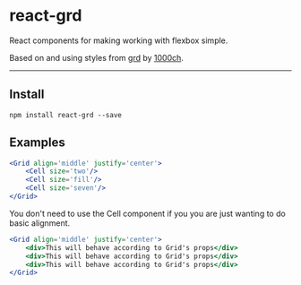 # react-grd


React components for making working with flexbox simple.

Based on and using styles from [grd](https://github.com/1000ch/grd) by [1000ch](https://github.com/1000ch).

----

## Install


```
npm install react-grd --save
```

## Examples

```jsx
<Grid align='middle' justify='center'>
    <Cell size='two'/>
    <Cell size='fill'/>
    <Cell size='seven'/>
</Grid>
```
You don't need to use the Cell component if you you are just wanting to do basic alignment.

```jsx
<Grid align='middle' justify='center'>
    <div>This will behave according to Grid's props</div>
    <div>This will behave according to Grid's props</div>
    <div>This will behave according to Grid's props</div>
</Grid>
```


[npm-badge]: https://img.shields.io/npm/v/npm-package.svg?style=flat-square
[npm]: https://www.npmjs.org/package/npm-package
